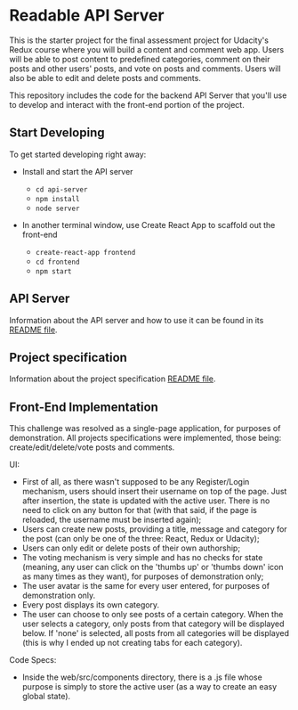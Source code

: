 # Readable API Server

This is the starter project for the final assessment project for Udacity's Redux course where you will build a content and comment web app. Users will be able to post content to predefined categories, comment on their posts and other users' posts, and vote on posts and comments. Users will also be able to edit and delete posts and comments.

This repository includes the code for the backend API Server that you'll use to develop and interact with the front-end portion of the project.

## Start Developing

To get started developing right away:

- Install and start the API server

  - `cd api-server`
  - `npm install`
  - `node server`

- In another terminal window, use Create React App to scaffold out the front-end

  - `create-react-app frontend`
  - `cd frontend`
  - `npm start`

## API Server

Information about the API server and how to use it can be found in its [README file](api-server/README.md).

## Project specification

Information about the project specification [README file](specs/README.md).

## Front-End Implementation

This challenge was resolved as a single-page application, for purposes of demonstration. All projects specifications were implemented,
those being: create/edit/delete/vote posts and comments. 

UI:
- First of all, as there wasn't supposed to be any Register/Login mechanism, users should insert their username on top of the page. Just after insertion, the state is updated with the active user. There is no need to click on any button for that (with that said, if the page is reloaded, the username must be inserted again);
- Users can create new posts, providing a title, message and category for the post (can only be one of the three: React, Redux or Udacity);
- Users can only edit or delete posts of their own authorship;
- The voting mechanism is very simple and has no checks for state (meaning, any user can click on the 'thumbs up' or 'thumbs down' icon as many times as they want), for purposes of demonstration only;
- The user avatar is the same for every user entered, for purposes of demonstration only.
- Every post displays its own category.
- The user can choose to only see posts of a certain category. When the user selects a category, only posts from that category will be displayed below. If 'none' is selected, all posts from all categories will be displayed (this is why I ended up not creating tabs for each category). 

Code Specs:
- Inside the web/src/components directory, there is a .js file whose purpose is simply to store the active user (as a way to create an easy global state).


